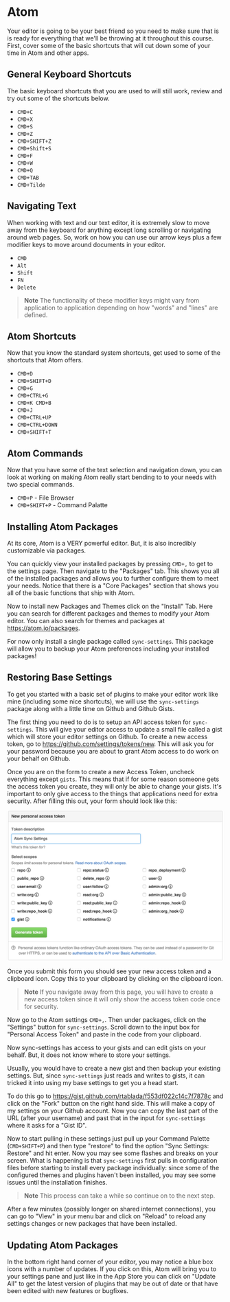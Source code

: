 # Atom

Your editor is going to be your best friend so you need to make sure that is is ready for everything that we'll be throwing at it throughout this course.
First, cover some of the basic shortcuts that will cut down some of your time in Atom and other apps.

## General Keyboard Shortcuts

The basic keyboard shortcuts that you are used to will still work, review and try out some of the shortcuts below.

- `CMD+C`
- `CMD+X`
- `CMD+S`
- `CMD+Z`
- `CMD+SHIFT+Z`
- `CMD+Shift+S`
- `CMD+F`
- `CMD+W`
- `CMD+Q`
- `CMD+TAB`
- `CMD+Tilde`

## Navigating Text

When working with text and our text editor, it is extremely slow to move away from the keyboard for anything except long scrolling or navigating around web pages.
So, work on how you can use our arrow keys plus a few modifier keys to move around documents in your editor.

- `CMD`
- `Alt`
- `Shift`
- `FN`
- `Delete`

> **Note** The functionality of these modifier keys might vary from application to application depending on how "words" and "lines" are defined.

## Atom Shortcuts

Now that you know the standard system shortcuts, get used to some of the shortcuts that Atom offers.

- `CMD+D`
- `CMD+SHIFT+D`
- `CMD+G`
- `CMD+CTRL+G`
- `CMD+K CMD+B`
- `CMD+J`
- `CMD+CTRL+UP`
- `CMD+CTRL+DOWN`
- `CMD+SHIFT+T`

## Atom Commands

Now that you have some of the text selection and navigation down, you can look at working on making Atom really start bending to to your needs with two special commands.

- `CMD+P` - File Browser
- `CMD+SHIFT+P` - Command Palatte

## Installing Atom Packages

At its core, Atom is a VERY powerful editor.
But, it is also incredibly customizable via packages.

You can quickly view your installed packages by pressing `CMD+,` to get to the settings page.
Then navigate to the "Packages" tab.
This shows you all of the installed packages and allows you to further configure them to meet your needs.
Notice that there is a "Core Packages" section that shows you all of the basic functions that ship with Atom.

Now to install new Packages and Themes click on the "Install" Tab.
Here you can search for different packages and themes to modify your Atom editor.
You can also search for themes and packages at https://atom.io/packages.

For now only install a single package called `sync-settings`.
This package will allow you to backup your Atom preferences including your installed packages!

## Restoring Base Settings

To get you started with a basic set of plugins to make your editor work like mine (including some nice shortcuts), we will use the `sync-settings` package along with a little time on Github and Github Gists.

The first thing you need to do is to setup an API access token for `sync-settings`.
This will give your editor access to update a small file called a gist which will store your editor settings on Github.
To create a new access token, go to https://github.com/settings/tokens/new.
This will ask you for your password because you are about to grant Atom access to do work on your behalf on Github.

Once you are on the form to create a new Access Token, uncheck everything except `gists`.
This means that if for some reason someone gets the access token you create, they will only be able to change your gists.
It's important to only give access to the things that applications need for extra security.
After filling this out, your form should look like this:

![Sync Settings Access Token Settings](/img/gist_access_token.png)

Once you submit this form you should see your new access token and a clipboard icon.
Copy this to your clipboard by clicking on the clipboard icon.

> **Note** If you navigate away from this page, you will have to create a new access token since it will only show the access token code once for security.

Now go to the Atom settings `CMD+,`.
Then under packages, click on the "Settings" button for `sync-settings`.
Scroll down to the input box for "Personal Access Token" and paste in the code from your clipboard.

Now sync-settings has access to your gists and can edit gists on your behalf.
But, it does not know where to store your settings.

Usually, you would have to create a new gist and then backup your existing settings.
But, since `sync-settings` just reads and writes to gists, it can tricked it into using my base settings to get you a head start.

To do this go to https://gist.github.com/rtablada/f553df022c14c7f7878c and click on the "Fork" button on the right hand side.
This will make a copy of my settings on your Github account.
Now you can copy the last part of the URL (after your username) and past that in the input for `sync-settings` where it asks for a "Gist ID".

Now to start pulling in these settings just pull up your Command Palette (`CMD+SHIFT+P`) and then type "restore" to find the option "Sync Settings: Restore" and hit enter.
Now you may see some flashes and breaks on your screen.
What is happening is that `sync-settings` first pulls in configuration files before starting to install every package individually: since some of the configured themes and plugins haven't been installed, you may see some issues until the installation finishes.

> **Note** This process can take a while so continue on to the next step.

After a few minutes (possibly longer on shared internet connections), you can go to "View" in your menu bar and click on "Reload" to reload any settings changes or new packages that have been installed.

## Updating Atom Packages

In the bottom right hand corner of your editor, you may notice a blue box icons with a number of updates.
If you click on this, Atom will bring you to your settings pane and just like in the App Store you can click on "Update All" to get the latest version of plugins that may be out of date or that have been edited with new features or bugfixes.
